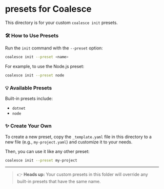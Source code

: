 ﻿# presets for Coalesce

This directory is for your custom `coalesce init` presets.

### 🛠️ How to Use Presets

Run the `init` command with the `--preset` option:

```sh
coalesce init --preset <name>
```

For example, to use the Node.js preset:

```sh
coalesce init --preset node
```

### 💡 Available Presets

Built-in presets include:

- `dotnet`
- `node`

### ✨ Create Your Own

To create a new preset, copy the `_template.yaml` file in this directory to a new file (e.g., `my-project.yaml`) and customize it to your needs.

Then, you can use it like any other preset:

```sh
coalesce init --preset my-project
```

---

> 👉 **Heads up:** Your custom presets in this folder will override any built-in presets that have the same name.